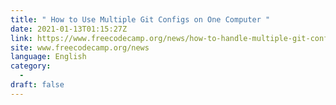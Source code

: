 ```yaml
---
title: " How to Use Multiple Git Configs on One Computer "
date: 2021-01-13T01:15:27Z
link: https://www.freecodecamp.org/news/how-to-handle-multiple-git-configurations-in-one-machine/?utm_medium=RSS&utm_source=news.12bit.vn
site: www.freecodecamp.org/news
language: English
category:
  -   
draft: false
---
```

